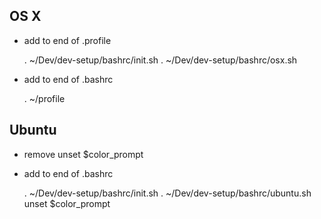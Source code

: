 ## OS X

* add to end of .profile

    . ~/Dev/dev-setup/bashrc/init.sh
    . ~/Dev/dev-setup/bashrc/osx.sh

* add to end of .bashrc

    . ~/profile

## Ubuntu

* remove unset $color_prompt
* add to end of .bashrc

    . ~/Dev/dev-setup/bashrc/init.sh
    . ~/Dev/dev-setup/bashrc/ubuntu.sh
    unset $color_prompt
